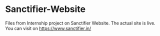 # Sanctifier-Website
Files from Internship project on Sanctifier Website.
The actual site is live. You can visit on https://www.sanctifier.in/
